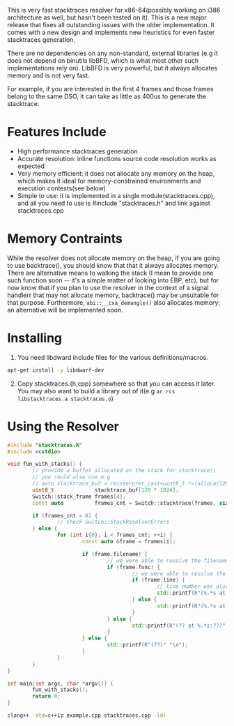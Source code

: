 This is very fast stacktraces resolver for x86-64(possibly working on i386 architecture as well, but hasn't been tested on it).
This is a new major release that fixes all outstanding issues with the older implementation. It comes with a new design and implements new heuristics for even faster stacktraces generation.

There are no dependencies on any non-standard, external libraries (e.g it does not depend on binutils libBFD, which is what most other such implementations rely on). LibBFD is very powerful, but it always allocates memory and is not very fast.

For example, if you are interested in the first 4 frames and those frames belong to the same DSO, it can take as little as 400us to generate the stacktrace.

# Features Include
- High performance stacktraces generation
- Accurate resolution: inline functions source code resolution works as expected
- Very memory efficient: it does not allocate any memory on the heap, which makes it ideal for memory-constrained environments and execution contexts(see below)
- Simple to use: it is implemented in a single module(stacktraces.cpp), and all you need to use is #include "stacktraces.h" and link against stacktraces.cpp

# Memory Contraints
While the resolver does not allocate memory on the heap, if you are going to use backtrace(), you should know that that it always allocates memory.
There are alternative means to walking the stack (I mean to provide one such function soon -- it's a simple matter of looking into EBP, etc), but for now
know that if you plan to use the resolver in the context of a signal handlerr that may not allocate memory, backtrace() may be unsuitable for that purpose.
Furthermore, `abi::__cxa_demangle()` also allocates memory; an alternative will be implemented soon.


# Installing
1. You need libdward include files for the various definitions/macros.

```bash
apt-get install -y libdwarf-dev
```

2. Copy stacktraces.{h,cpp} somewhere so that you can access it later. You may also want to build a library out of it(e.g `ar rcs libstacktraces.a stacktraces.o`)


# Using the Resolver
```cpp
#include "stacktraces.h"
#include <cstdio>

void fun_with_stacks() {
        // provide a buffer allocated on the stack for stacktrace()
        // you could also use e.g
        // auto stacktrace_buf = reinterpret_cast<uint8_t *>(alloca(128 * 1024));
        uint8_t             stacktrace_buf[128 * 1024];
        Switch::stack_frame frames[4];
        const auto          frames_cnt = Switch::stacktrace(frames, sizeof(frames) / sizeof(frames[0]), stacktrace_buf, sizeof(stacktrace_buf));

        if (frames_cnt < 0) {
                // check Switch::StackResolverErrors
        } else {
                for (int i{0}; i < frames_cnt; ++i) {
                        const auto &frame = frames[i];

                        if (frame.filename) {
                                // we were able to resolve the filename (or the dso/dll library path)
                                if (frame.func) {
                                        // we were able to resolve the function name
                                        if (frame.line) {
                                                // line number was also resolved
                                                std::printf(R"(%.*s at %.*s:%zu)" "\n", static_cast<int>(frame.func.size()), frame.func.data(), static_cast<int>(frame.filename.size()), frame.filename.data(), frame.line);
                                        } else {
                                                std::printf(R"(%.*s at %.*s:??)" "\n", static_cast<int>(frame.func.size()), frame.func.data(), static_cast<int>(frame.filename.size()), frame.filename.data());
                                        }
                                } else {
                                        std::printf(R"(?? at %.*s:??)" "\n", static_cast<int>(frame.filename.size()), frame.filename.data());
                                }
                        } else {
                                std::printf(R"(??)" "\n");
                        }
                }
        }
}

int main(int argc, char *argv[]) {
        fun_with_stacks();
        return 0;
}
```

```bash
clang++ -std=c++1z example.cpp stacktraces.cpp -ldl
```

